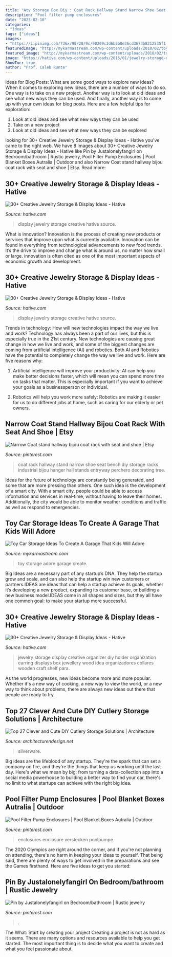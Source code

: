 ```yaml
---
title: "Atv Storage Box Diy : Coat Rack Hallway Stand Narrow Shoe Seat Bench Diy Storage Racks Industrial Bijou Hanger Hall Stands Entryway Perchero Decorating Tree"
description: "Pool filter pump enclosures"
date: "2023-02-10"
categories:
- "ideas"
tags: ["ideas"]
images:
- "https://i.pinimg.com/736x/90/20/9c/90209c3d6b5b8e36cd3673b8212535f1.jpg"
featuredImage: "http://mykarmastream.com/wp-content/uploads/2018/02/toy-car-storage-11-.jpg"
featured_image: "http://mykarmastream.com/wp-content/uploads/2018/02/toy-car-storage-11-.jpg"
image: "https://hative.com/wp-content/uploads/2015/01/jewelry-storage-display-ideas/22-jewelry-storage-display-ideas.jpg"
ShowToc: true
author: "Prof. Caleb Runte"
---
```



Ideas for Blog Posts: What are some good ways to explore new ideas?
When it comes to exploring new ideas, there are a number of ways to do so. One way is to take on a new project. Another way is to look at old ideas and see what new ways they can be used. And finally, another way is to come up with your own ideas for blog posts. Here are a few helpful tips for exploration: 
1. Look at old ideas and see what new ways they can be used
2. Take on a new project
3. Look at old ideas and see what new ways they can be explored  
	

		
looking for 30+ Creative Jewelry Storage &amp; Display Ideas - Hative you've came to the right web. We have 8 Images about 30+ Creative Jewelry Storage &amp; Display Ideas - Hative like Pin by Justalonelyfangirl on Bedroom/bathroom | Rustic jewelry, Pool Filter Pump Enclosures | Pool Blanket Boxes Autralia | Outdoor and also Narrow Coat stand hallway bijou coat rack with seat and shoe | Etsy. Read more:
		
    
## 30+ Creative Jewelry Storage &amp; Display Ideas - Hative

<img loading=lazy src="https://hative.com/wp-content/uploads/2015/01/jewelry-storage-display-ideas/22-jewelry-storage-display-ideas.jpg" onerror="this.onerror=null;this.src='https://tse1.mm.bing.net/th?id=OIP.QTYojMsHxAUaXdXwJ7jSrwHaLK&amp;pid=15.1';" alt="30+ Creative Jewelry Storage &amp; Display Ideas - Hative">

_Source: hative.com_

>display jewelry storage creative hative source. 

	

What is innovation?
Innovation is the process of creating new products or services that improve upon what is currently available. Innovation can be found in everything from technological advancements to new food trends. It’s the drive to improve and change what is around us, no matter how small or large. innovation is often cited as one of the most important aspects of economic growth and development.

    
## 30+ Creative Jewelry Storage &amp; Display Ideas - Hative

<img loading=lazy src="https://hative.com/wp-content/uploads/2015/01/jewelry-storage-display-ideas/23-jewelry-storage-display-ideas.jpg" onerror="this.onerror=null;this.src='https://tse4.mm.bing.net/th?id=OIP.LPKGC8hr1pSww3KTs6GAxwHaL7&amp;pid=15.1';" alt="30+ Creative Jewelry Storage &amp; Display Ideas - Hative">

_Source: hative.com_

>display jewelry storage creative hative source. 

	

Trends in technology: How will new technologies impact the way we live and work?
Technology has always been a part of our lives, but this is especially true in the 21st century. New technologies are causing great change in how we live and work, and some of the biggest changes are coming from artificial intelligence (AI) and robotics.
Both AI and Robotics have the potential to completely change the way we live and work. Here are five reasons why:

1. Artificial intelligence will improve your productivity: AI can help you make better decisions faster, which will mean you can spend more time on tasks that matter. This is especially important if you want to achieve your goals as a businessperson or individual.

2. Robotics will help you work more safely: Robotics are making it easier for us to do different jobs at home, such as caring for our elderly or pet owners.

    
## Narrow Coat Stand Hallway Bijou Coat Rack With Seat And Shoe | Etsy

<img loading=lazy src="https://i.pinimg.com/736x/90/20/9c/90209c3d6b5b8e36cd3673b8212535f1.jpg" onerror="this.onerror=null;this.src='https://tse1.mm.bing.net/th?id=OIP.omB_6k9OCh0WU3vQuAz1qAHaLH&amp;pid=15.1';" alt="Narrow Coat stand hallway bijou coat rack with seat and shoe | Etsy">

_Source: pinterest.com_

>coat rack hallway stand narrow shoe seat bench diy storage racks industrial bijou hanger hall stands entryway perchero decorating tree. 

	

Ideas for the future of technology are constantly being generated, and some that are more pressing than others. One such idea is the development of a smart city. With a smart city, people could be able to access information and services in real-time, without having to leave their homes. Additionally, the city would be able to monitor weather conditions and traffic as well as respond to emergencies.

    
## Toy Car Storage Ideas To Create A Garage That Kids Will Adore

<img loading=lazy src="http://mykarmastream.com/wp-content/uploads/2018/02/toy-car-storage-11-.jpg" onerror="this.onerror=null;this.src='https://tse1.mm.bing.net/th?id=OIP.C8jHUrACzw9u25ueivmjtQHaKa&amp;pid=15.1';" alt="Toy Car Storage Ideas To Create A Garage That Kids Will Adore">

_Source: mykarmastream.com_

>toy storage adore garage create. 

	

Big Ideas are a necessary part of any startup’s DNA. They help the startup grow and scale, and can also help the startup win new customers or partners.IDEAS are ideas that can help a startup achieve its goals, whether it’s developing a new product, expanding its customer base, or building a new business model.IDEAS come in all shapes and sizes, but they all have one common goal: to make your startup more successful.

    
## 30+ Creative Jewelry Storage &amp; Display Ideas - Hative

<img loading=lazy src="http://hative.com/wp-content/uploads/2015/01/jewelry-storage-display-ideas/25-jewelry-storage-display-ideas.jpg" onerror="this.onerror=null;this.src='https://tse1.mm.bing.net/th?id=OIP.2d8TlFESoVRosgNBgj1dKQHaJ4&amp;pid=15.1';" alt="30+ Creative Jewelry Storage &amp; Display Ideas - Hative">

_Source: hative.com_

>jewelry storage display creative organizer diy holder organization earring displays box jewellery wood idea organizadores collares wooden craft shelf para. 

	

As the world progresses, new ideas become more and more popular. Whether it's a new way of cooking, a new way to view the world, or a new way to think about problems, there are always new ideas out there that people are ready to try.

    
## Top 27 Clever And Cute DIY Cutlery Storage Solutions | Architecture

<img loading=lazy src="https://cdn.architecturendesign.net/wp-content/uploads/2015/05/AD-Cutlery-Storage-Ideas-13.jpg" onerror="this.onerror=null;this.src='https://tse2.mm.bing.net/th?id=OIP.J9QzUChzaSQNPq2LgMppbgHaLO&amp;pid=15.1';" alt="Top 27 Clever and Cute DIY Cutlery Storage Solutions | Architecture">

_Source: architecturendesign.net_

>silverware. 

	

Big ideas are the lifeblood of any startup. They're the spark that can set a company on fire, and they're the things that keep us working until the last day. Here's what we mean by big: from turning a data-collection app into a social media powerhouse to building a better way to find your car, there's no limit to what startups can achieve with the right big idea.

    
## Pool Filter Pump Enclosures | Pool Blanket Boxes Autralia | Outdoor

<img loading=lazy src="https://i.pinimg.com/736x/ef/5c/7b/ef5c7b0c595ea0573f46a65330c05ece.jpg" onerror="this.onerror=null;this.src='https://tse1.mm.bing.net/th?id=OIP.Z0FhDyZHXalIHaEkvCqcuQHaJ4&amp;pid=15.1';" alt="Pool Filter Pump Enclosures | Pool Blanket Boxes Autralia | Outdoor">

_Source: pinterest.com_

>enclosures enclosure verstecken poolpumpe. 

	

The 2020 Olympics are right around the corner, and if you're not planning on attending, there's no harm in keeping your ideas to yourself. That being said, there are plenty of ways to get involved in the preparations and see the Games firsthand. Here are five ideas to get you started: 

    
## Pin By Justalonelyfangirl On Bedroom/bathroom | Rustic Jewelry

<img loading=lazy src="https://i.pinimg.com/736x/9e/e6/6f/9ee66feb1c091b4db161b00affaa2405.jpg" onerror="this.onerror=null;this.src='https://tse2.mm.bing.net/th?id=OIP.hfTkU9YNu1V9zZ7baSRxLAHaNL&amp;pid=15.1';" alt="Pin by Justalonelyfangirl on Bedroom/bathroom | Rustic jewelry">

_Source: pinterest.com_

>. 

	

The What: Start by creating your project
Creating a project is not as hard as it seems. There are many options and resources available to help you get started. The most important thing is to decide what you want to create and what you feel passionate about.

